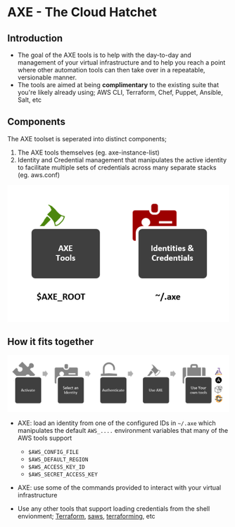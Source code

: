 # AXE - The Cloud Hatchet

## Introduction

 - The goal of the AXE tools is to help with the day-to-day and management of your virtual infrastructure and to help you reach a point where other automation tools can then take over in a repeatable, versionable manner.
 - The tools are aimed at being **complimentary** to the existing suite that you're likely already using; AWS CLI, Terraform, Chef, Puppet, Ansible, Salt, etc


## Components

The AXE toolset is seperated into distinct components;

1. The AXE tools themselves (eg. axe-instance-list)
2. Identity and Credential management that manipulates the active identity to facilitate multiple sets of credentials across many separate stacks (eg. aws.conf)

![AXE Components](media/images/axe_components.png)


## How it fits together

![AXE Workflow](media/images/axe_workflow.png)

 - AXE: load an identity from one of the configured IDs in `~/.axe` which manipulates the default `AWS_....` environment variables that many of the AWS tools support
     + `$AWS_CONFIG_FILE`
     + `$AWS_DEFAULT_REGION`
     + `$AWS_ACCESS_KEY_ID`
     + `$AWS_SECRET_ACCESS_KEY`

 - AXE: use some of the commands provided to interact with your virtual infrastructure
 - Use any other tools that support loading credentials from the shell envionment; [Terraform], [saws], [terraforming], etc


[Terraform]: http://terraform.io/
[saws]: https://github.com/donnemartin/saws
[terraforming]: https://github.com/dtan4/terraforming

